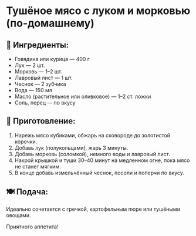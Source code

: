 # Тушёное мясо с луком и морковью (по-домашнему)

## 🥩 Ингредиенты:
- Говядина или курица — 400 г  
- Лук — 2 шт.  
- Морковь — 1–2 шт.  
- Лавровый лист — 1 шт.  
- Чеснок — 2 зубчика  
- Вода — 150 мл  
- Масло (растительное или оливковое) — 1–2 ст. ложки  
- Соль, перец — по вкусу

## 🍳 Приготовление:
1. Нарежь мясо кубиками, обжарь на сковороде до золотистой корочки.
2. Добавь лук (полукольцами), жарь 3 минуты.
3. Добавь морковь (соломкой), немного воды и лавровый лист.
4. Накрой крышкой и туши 30–40 минут на медленном огне, пока мясо не станет мягким.
5. В конце добавь измельчённый чеснок, посоли и поперчи по вкусу.

## 🍽 Подача:
Идеально сочетается с гречкой, картофельным пюре или тушёными овощами.

Приятного аппетита!